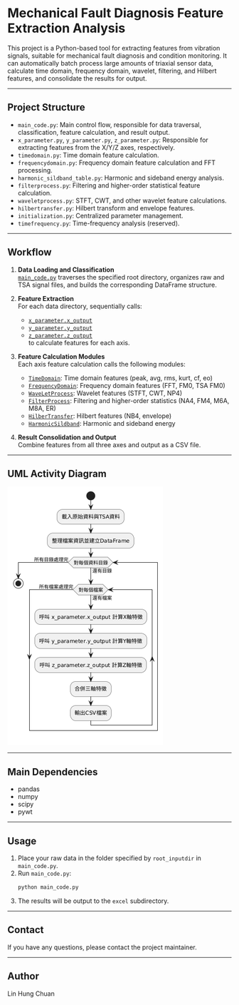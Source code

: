 # Mechanical Fault Diagnosis Feature Extraction Analysis

This project is a Python-based tool for extracting features from vibration signals, suitable for mechanical fault diagnosis and condition monitoring. It can automatically batch process large amounts of triaxial sensor data, calculate time domain, frequency domain, wavelet, filtering, and Hilbert features, and consolidate the results for output.

---

## Project Structure

- `main_code.py`: Main control flow, responsible for data traversal, classification, feature calculation, and result output.
- `x_parameter.py`, `y_parameter.py`, `z_parameter.py`: Responsible for extracting features from the X/Y/Z axes, respectively.
- `timedomain.py`: Time domain feature calculation.
- `frequencydomain.py`: Frequency domain feature calculation and FFT processing.
- `harmonic_sildband_table.py`: Harmonic and sideband energy analysis.
- `filterprocess.py`: Filtering and higher-order statistical feature calculation.
- `waveletprocess.py`: STFT, CWT, and other wavelet feature calculations.
- `hilbertransfer.py`: Hilbert transform and envelope features.
- `initialization.py`: Centralized parameter management.
- `timefrequency.py`: Time-frequency analysis (reserved).

---

## Workflow

1. **Data Loading and Classification**  
   [`main_code.py`](main_code.py) traverses the specified root directory, organizes raw and TSA signal files, and builds the corresponding DataFrame structure.

2. **Feature Extraction**  
   For each data directory, sequentially calls:
   - [`x_parameter.x_output`](x_parameter.py)
   - [`y_parameter.y_output`](y_parameter.py)
   - [`z_parameter.z_output`](z_parameter.py)  
   to calculate features for each axis.

3. **Feature Calculation Modules**  
   Each axis feature calculation calls the following modules:
   - [`TimeDomain`](timedomain.py): Time domain features (peak, avg, rms, kurt, cf, eo)
   - [`FrequencyDomain`](frequencydomain.py): Frequency domain features (FFT, FM0, TSA FM0)
   - [`WaveLetProcess`](waveletprocess.py): Wavelet features (STFT, CWT, NP4)
   - [`FilterProcess`](filterprocess.py): Filtering and higher-order statistics (NA4, FM4, M6A, M8A, ER)
   - [`HilberTransfer`](hilbertransfer.py): Hilbert features (NB4, envelope)
   - [`HarmonicSildband`](harmonic_sildband_table.py): Harmonic and sideband energy

4. **Result Consolidation and Output**  
   Combine features from all three axes and output as a CSV file.

---

## UML Activity Diagram

![UML Activity Diagram](activit_diagram.png)

---

## Main Dependencies

- pandas
- numpy
- scipy
- pywt

---

## Usage

1. Place your raw data in the folder specified by `root_inputdir` in `main_code.py`.
2. Run `main_code.py`:
   ```sh
   python main_code.py
   ```
3. The results will be output to the `excel` subdirectory.

---

## Contact

If you have any questions, please contact the project maintainer.

---

## Author

Lin Hung Chuan